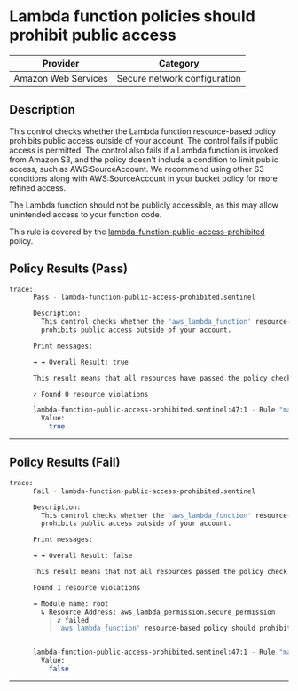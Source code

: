 # Lambda function policies should prohibit public access

| Provider            | Category                     |
|---------------------|------------------------------|
| Amazon Web Services | Secure network configuration |

## Description

This control checks whether the Lambda function resource-based policy prohibits public access outside of your account. The control fails if public access is permitted. The control also fails if a Lambda function is invoked from Amazon S3, and the policy doesn't include a condition to limit public access, such as AWS:SourceAccount. We recommend using other S3 conditions along with AWS:SourceAccount in your bucket policy for more refined access.

The Lambda function should not be publicly accessible, as this may allow unintended access to your function code.

This rule is covered by the [lambda-function-public-access-prohibited](https://github.com/hashicorp/policy-library-FSBP-Policy-Set-for-AWS-Terraform/blob/main/policies/lambda/lambda-function-public-access-prohibited.sentinel) policy.

## Policy Results (Pass)
```bash
trace:
      Pass - lambda-function-public-access-prohibited.sentinel

      Description:
        This control checks whether the 'aws_lambda_function' resource-based policy
        prohibits public access outside of your account.

      Print messages:

      → → Overall Result: true

      This result means that all resources have passed the policy check for the policy lambda-function-public-access-prohibited.

      ✓ Found 0 resource violations

      lambda-function-public-access-prohibited.sentinel:47:1 - Rule "main"
        Value:
          true
```

---

## Policy Results (Fail)
```bash
trace:
      Fail - lambda-function-public-access-prohibited.sentinel

      Description:
        This control checks whether the 'aws_lambda_function' resource-based policy
        prohibits public access outside of your account.

      Print messages:

      → → Overall Result: false

      This result means that not all resources passed the policy check and the protected behavior is not allowed for the policy lambda-function-public-access-prohibited.

      Found 1 resource violations

      → Module name: root
        ↳ Resource Address: aws_lambda_permission.secure_permission
          | ✗ failed
          | 'aws_lambda_function' resource-based policy should prohibits public access outside of your account. Refer to https://docs.aws.amazon.com/securityhub/latest/userguide/lambda-controls.html#lambda-1 for more details.


      lambda-function-public-access-prohibited.sentinel:47:1 - Rule "main"
        Value:
          false
```

---